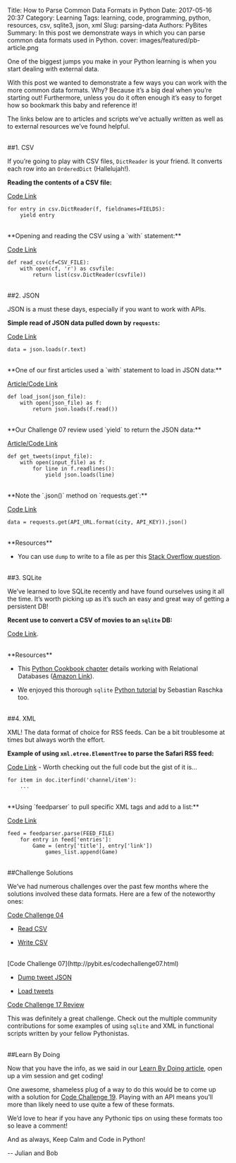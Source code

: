 Title: How to Parse Common Data Formats in Python
Date: 2017-05-16 20:37
Category: Learning
Tags: learning, code, programming, python, resources, csv, sqlite3, json, xml
Slug: parsing-data
Authors: PyBites
Summary: In this post we demonstrate ways in which you can parse common data formats used in Python.
cover: images/featured/pb-article.png

One of the biggest jumps you make in your Python learning is when you start dealing with external data. 

With this post we wanted to demonstrate a few ways you can work with the more common data formats. Why? Because it’s a big deal when you’re starting out! Furthermore, unless you do it often enough it’s easy to forget how so bookmark this baby and reference it!

The links below are to articles and scripts we’ve actually written as well as to external resources we’ve found helpful.

<br>
##1. CSV

If you’re going to play with CSV files, `DictReader` is your friend. It converts each row into an `OrderedDict` (Hallelujah!).

**Reading the contents of a CSV file:**

[Code Link](https://github.com/pybites/100DaysOfCode/blob/master/001/pytip.py)
~~~~
for entry in csv.DictReader(f, fieldnames=FIELDS):
    yield entry
~~~~

<br>
**Opening and reading the CSV using a `with` statement:**

[Code Link](https://github.com/pybites/100DaysOfCode/blob/master/030/movies.py)

~~~~
def read_csv(cf=CSV_FILE):
    with open(cf, 'r') as csvfile:
        return list(csv.DictReader(csvfile))
~~~~

<br>
##2. JSON

JSON is a must these days, especially if you want to work with APIs. 

**Simple read of JSON data pulled down by `requests`:**

[Code Link](https://github.com/pybites/100DaysOfCode/blob/master/027/warcraft_scraper.py)

~~~~
data = json.loads(r.text)
~~~~

<br>
**One of our first articles used a `with` statement to load in JSON data:**

[Article/Code Link](http://pybit.es/kindle-json-to-html.html)

~~~~
def load_json(json_file):    
    with open(json_file) as f:        
        return json.loads(f.read())
~~~~

<br>
**Our Challenge 07 review used `yield` to return the JSON data:**

[Article/Code Link](http://pybit.es/codechallenge07_review.html)

~~~~
def get_tweets(input_file):
    with open(input_file) as f:
        for line in f.readlines():
            yield json.loads(line)

~~~~

<br>
**Note the `.json()` method on `requests.get`:**

[Code Link](https://github.com/pybites/weather_compare/blob/master/weather.py)

~~~~
data = requests.get(API_URL.format(city, API_KEY)).json()
~~~~

<br>
**Resources** 

- You can use `dump` to write to a file as per this [Stack Overflow question](http://stackoverflow.com/questions/12309269/how-do-i-write-json-data-to-a-file-in-python).


<br>
##3. SQLite

We’ve learned to love SQLite recently and have found ourselves using it all the time. It’s worth picking up as it’s such an easy and great way of getting a persistent DB!

**Recent use to convert a CSV of movies to an `sqlite` DB:**

[Code Link](https://github.com/pybites/100DaysOfCode/blob/master/030/movies.py). 

<br>
**Resources**

- This [Python Cookbook chapter](https://www.safaribooksonline.com/library/view/python-cookbook-3rd/9781449357337/ch06s08.html) details working with Relational Databases ([Amazon Link](http://amzn.to/2qMGNaN)).

- We enjoyed this thorough `sqlite` [Python tutorial](http://sebastianraschka.com/Articles/2014_sqlite_in_python_tutorial.html) by Sebastian Raschka too.


<br>
##4. XML

XML! The data format of choice for RSS feeds. Can be a bit troublesome at times but always worth the effort.

**Example of using `xml.etree.ElementTree` to parse the Safari RSS feed:**

[Code Link](https://github.com/pybites/100DaysOfCode/blob/master/017/safari.py) - Worth checking out the full code but the gist of it is…

~~~~
for item in doc.iterfind('channel/item'):
    ...
~~~~

<br>
**Using `feedparser` to pull specific XML tags and add to a list:**

[Code Link](https://github.com/pybites/100DaysOfCode/blob/master/045/xml_steam_scraper.py)

~~~~
feed = feedparser.parse(FEED_FILE)
    for entry in feed['entries']:
        Game = (entry['title'], entry['link'])
            games_list.append(Game)
~~~~

<br>
##Challenge Solutions

We’ve had numerous challenges over the past few months where the solutions involved these data formats. Here are a few of the noteworthy ones:

[Code Challenge 04](http://pybit.es/codechallenge04.html)

- [Read CSV](goo.gl/6gvF0b)

- [Write CSV](goo.gl/udmLRm)


<br>
[Code Challenge 07](http://pybit.es/codechallenge07.html)

- [Dump tweet JSON](goo.gl/lsv2MJ)

- [Load tweets](goo.gl/VjEukO)

[Code Challenge 17 Review](http://pybit.es/codechallenge17_review.html)

This was definitely a great challenge. Check out the multiple community contributions for some examples of using `sqlite` and XML in functional scripts written by your fellow Pythonistas.

<br>
##Learn By Doing

Now that you have the info, as we said in our [Learn By Doing article](http://pybit.es/learn-by-doing.html), open up a vim session and get coding!

One awesome, shameless plug of a way to do this would be to come up with a solution for [Code Challenge 19](http://pybit.es/codechallenge19.html). Playing with an API means you’ll more than likely need to use quite a few of these formats.

We’d love to hear if you have any Pythonic tips on using these formats too so leave a comment!

And as always, Keep Calm and Code in Python!

-- Julian and Bob
